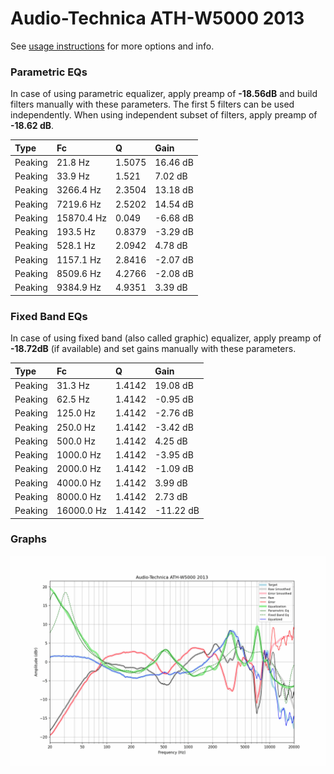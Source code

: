 # Audio-Technica ATH-W5000 2013
See [usage instructions](https://github.com/jaakkopasanen/AutoEq#usage) for more options and info.

### Parametric EQs
In case of using parametric equalizer, apply preamp of **-18.56dB** and build filters manually
with these parameters. The first 5 filters can be used independently.
When using independent subset of filters, apply preamp of **-18.62 dB**.

| Type    | Fc         |      Q | Gain     |
|:--------|:-----------|:-------|:---------|
| Peaking | 21.8 Hz    | 1.5075 | 16.46 dB |
| Peaking | 33.9 Hz    | 1.521  | 7.02 dB  |
| Peaking | 3266.4 Hz  | 2.3504 | 13.18 dB |
| Peaking | 7219.6 Hz  | 2.5202 | 14.54 dB |
| Peaking | 15870.4 Hz | 0.049  | -6.68 dB |
| Peaking | 193.5 Hz   | 0.8379 | -3.29 dB |
| Peaking | 528.1 Hz   | 2.0942 | 4.78 dB  |
| Peaking | 1157.1 Hz  | 2.8416 | -2.07 dB |
| Peaking | 8509.6 Hz  | 4.2766 | -2.08 dB |
| Peaking | 9384.9 Hz  | 4.9351 | 3.39 dB  |

### Fixed Band EQs
In case of using fixed band (also called graphic) equalizer, apply preamp of **-18.72dB**
(if available) and set gains manually with these parameters.

| Type    | Fc         |      Q | Gain      |
|:--------|:-----------|:-------|:----------|
| Peaking | 31.3 Hz    | 1.4142 | 19.08 dB  |
| Peaking | 62.5 Hz    | 1.4142 | -0.95 dB  |
| Peaking | 125.0 Hz   | 1.4142 | -2.76 dB  |
| Peaking | 250.0 Hz   | 1.4142 | -3.42 dB  |
| Peaking | 500.0 Hz   | 1.4142 | 4.25 dB   |
| Peaking | 1000.0 Hz  | 1.4142 | -3.95 dB  |
| Peaking | 2000.0 Hz  | 1.4142 | -1.09 dB  |
| Peaking | 4000.0 Hz  | 1.4142 | 3.99 dB   |
| Peaking | 8000.0 Hz  | 1.4142 | 2.73 dB   |
| Peaking | 16000.0 Hz | 1.4142 | -11.22 dB |

### Graphs
![](./Audio-Technica%20ATH-W5000%202013.png)